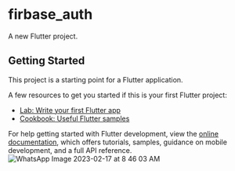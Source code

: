 # firbase_auth

A new Flutter project.

## Getting Started

This project is a starting point for a Flutter application.

A few resources to get you started if this is your first Flutter project:

- [Lab: Write your first Flutter app](https://docs.flutter.dev/get-started/codelab)
- [Cookbook: Useful Flutter samples](https://docs.flutter.dev/cookbook)

For help getting started with Flutter development, view the
[online documentation](https://docs.flutter.dev/), which offers tutorials,
samples, guidance on mobile development, and a full API reference.
![WhatsApp Image 2023-02-17 at 8 46 03 AM](https://user-images.githubusercontent.com/101446076/219549005-5caafcf3-4431-4465-b8b3-ab541ab4c12c.jpeg)
